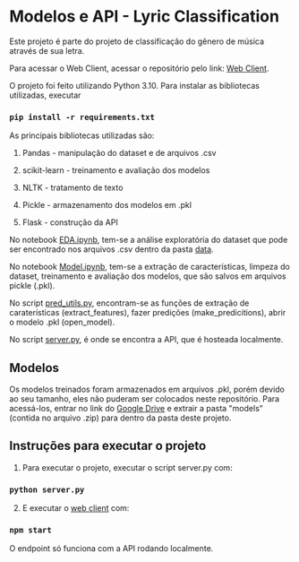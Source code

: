 # Modelos e API - Lyric Classification

Este projeto é parte do projeto de classificação do gênero de música através de sua letra.

Para acessar o Web Client, acessar o repositório pelo link: [Web Client](https://github.com/luccapuru/web_client_finch).

O projeto foi feito utilizando Python 3.10. Para instalar as bibliotecas utilizadas, executar

### `pip install -r requirements.txt`

As principais bibliotecas utilizadas são:

1. Pandas - manipulação do dataset e de arquivos .csv

2. scikit-learn - treinamento e avaliação dos modelos 

3. NLTK - tratamento de texto

4. Pickle - armazenamento dos modelos em .pkl 

5. Flask - construção da API 

No notebook [EDA.ipynb](https://github.com/luccapuru/lyric_classification_finch/blob/master/EDA.ipynb), tem-se a análise exploratória do dataset que pode ser encontrado nos arquivos .csv dentro da pasta [data](https://github.com/luccapuru/lyric_classification_finch/tree/master/data).

No notebook [Model.ipynb](https://github.com/luccapuru/lyric_classification_finch/blob/master/Model.ipynb), tem-se a extração de características, limpeza do dataset, treinamento e avaliação dos modelos, que são salvos em arquivos pickle (.pkl).

No script [pred_utils.py](https://github.com/luccapuru/lyric_classification_finch/blob/master/pred_utils.py), encontram-se as funções de extração de caraterísticas (extract_features), fazer predições (make_predicitions), abrir o modelo .pkl (open_model). 

No script [server.py](https://github.com/luccapuru/lyric_classification_finch/blob/master/server.py), é onde se encontra a API, que é hosteada localmente. 

## Modelos

Os modelos treinados foram armazenados em arquivos .pkl, porém devido ao seu tamanho, eles não puderam ser colocados neste repositório. Para acessá-los, entrar no link do [Google Drive](https://drive.google.com/file/d/1gHWTviIxHivjKidKffPqvA0V2Llg8JqC/view?usp=sharing) e extrair a pasta "models" (contida no arquivo .zip) para dentro da pasta deste projeto. 

## Instruções para executar o projeto

1. Para executar o projeto, executar o script server.py com:

### `python server.py`

2. E executar o [web client](https://github.com/luccapuru/web_client_finch) com:

### `npm start`

O endpoint só funciona com a API rodando localmente. 

